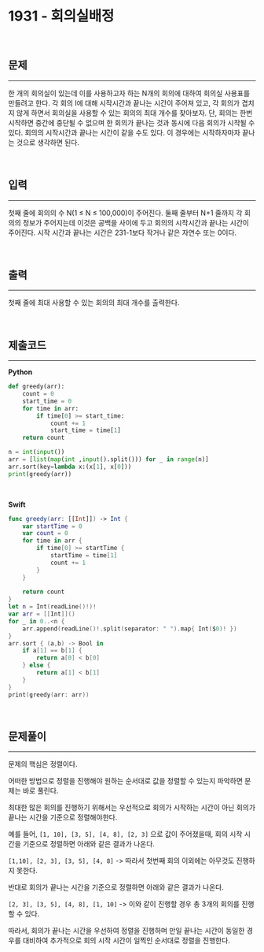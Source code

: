# 1931 - 회의실배정

<br>

## 문제
---

한 개의 회의실이 있는데 이를 사용하고자 하는 N개의 회의에 대하여 회의실 사용표를 만들려고 한다. 각 회의 I에 대해 시작시간과 끝나는 시간이 주어져 있고, 각 회의가 겹치지 않게 하면서 회의실을 사용할 수 있는 회의의 최대 개수를 찾아보자. 단, 회의는 한번 시작하면 중간에 중단될 수 없으며 한 회의가 끝나는 것과 동시에 다음 회의가 시작될 수 있다. 회의의 시작시간과 끝나는 시간이 같을 수도 있다. 이 경우에는 시작하자마자 끝나는 것으로 생각하면 된다.

<br>

## 입력
---

첫째 줄에 회의의 수 N(1 ≤ N ≤ 100,000)이 주어진다. 둘째 줄부터 N+1 줄까지 각 회의의 정보가 주어지는데 이것은 공백을 사이에 두고 회의의 시작시간과 끝나는 시간이 주어진다. 시작 시간과 끝나는 시간은 231-1보다 작거나 같은 자연수 또는 0이다.

<br>

## 출력
---

첫째 줄에 최대 사용할 수 있는 회의의 최대 개수를 출력한다.

<br>

## 제출코드
---

**Python**
```python
def greedy(arr):
    count = 0
    start_time = 0
    for time in arr:
        if time[0] >= start_time:
            count += 1
            start_time = time[1]
    return count

n = int(input())
arr = [list(map(int ,input().split())) for _ in range(n)]
arr.sort(key=lambda x:(x[1], x[0]))
print(greedy(arr))
```

<br>

**Swift**
```swift
func greedy(arr: [[Int]]) -> Int {
    var startTime = 0
    var count = 0
    for time in arr {
        if time[0] >= startTime {
            startTime = time[1]
            count += 1
        }
    }
    
    return count
}
let n = Int(readLine()!)!
var arr = [[Int]]()
for _ in 0..<n {
    arr.append(readLine()!.split(separator: " ").map{ Int($0)! })
}
arr.sort { (a,b) -> Bool in
    if a[1] == b[1] {
        return a[0] < b[0]
    } else {
        return a[1] < b[1]
    }
}
print(greedy(arr: arr))
```

<br>

## 문제풀이
---

문제의 핵심은 정렬이다.

어떠한 방법으로 정렬을 진행해야 원하는 순서대로 값을 정렬할 수 있는지 파악하면 문제는 바로 풀린다.

최대한 많은 회의를 진행하기 위해서는 우선적으로 회의가 시작하는 시간이 아닌 회의가 끝나는 시간을 기준으로 정렬해야한다.

예를 들어, `[1, 10], [3, 5], [4, 8], [2, 3]` 으로 값이 주어졌을때, 회의 시작 시간을 기준으로 정렬하면 아래와 같은 결과가 나온다.

`[1,10], [2, 3], [3, 5], [4, 8]` -> 따라서 첫번째 회의 이외에는 아무것도 진행하지 못한다.

반대로 회의가 끝나는 시간을 기준으로 정렬하면 아래와 같은 결과가 나온다.

`[2, 3], [3, 5], [4, 8], [1, 10]` -> 이와 같이 진행할 경우 총 3개의 회의를 진행할 수 있다.

따라서, 회의가 끝나는 시간을 우선하여 정렬을 진행하며 만일 끝나는 시간이 동일한 경우를 대비하여 추가적으로 회의 시작 시간이 일찍인 순서대로 정렬을 진행한다.